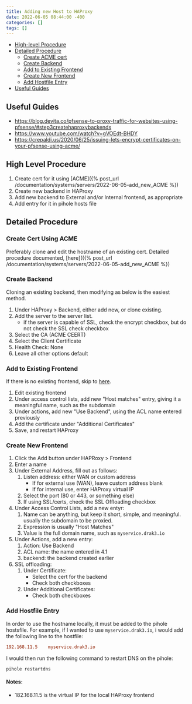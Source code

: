 ```yaml
---
title: Adding new Host to HAProxy
date: 2022-06-05 08:44:00 -400
categories: []
tags: []
---
```


- [High-level Procedure](#high-level-procedure)
- [Detailed Procedure](#detailed-procedure)
  - [Create ACME cert](#create-cert-using-acme)
  - [Create Backend](#create-backend)
  - [Add to Existing Frontend](#add-to-existing-frontend)
  - [Create New Frontend](#create-new-frontend)
  - [Add Hostfile Entry](#add-hostfile-entry)
- [Useful Guides](#useful-guides)

## Useful Guides

- https://blog.devita.co/pfsense-to-proxy-traffic-for-websites-using-pfsense/#step3createhaproxybackends
- https://www.youtube.com/watch?v=gVOEdt-BHDY
- https://crepaldi.us/2020/06/25/issuing-lets-encrypt-certificates-on-your-pfsense-using-acme/

## High Level Procedure

1.  Create cert for it using [ACME]({% post_url /documentation/systems/servers/2022-06-05-add_new_ACME %})
2.  Create new backend in HAProxy
3.  Add new backend to External and/or Internal frontend, as appropriate
4.  Add entry for it in pihole hosts file

## Detailed Procedure

### Create Cert Using ACME

Preferably clone and edit the hostname of an existing cert. Detailed procedure documented, [here](({% post_url /documentation/systems/servers/2022-06-05-add_new_ACME %})

### Create Backend

Cloning an existing backend, then modifying as below is the easiest method.

1.  Under HAProxy > Backend, either add new, or clone existing.
2.  Add the server to the server list.
    - if the server is capable of SSL, check the encrypt checkbox, but do not check the SSL check checkbox
3.  Select the CA (ACME CEERT)
4.  Select the Client Certificate
5.  Health Check: None
6.  Leave all other options default

### Add to Existing Frontend

If there is no existing frontend, skip to [here](#create-new-frontend).

1.  Edit existing frontend
2.  Under access control lists, add new "Host matches" entry, giving it a meaningful name, such as the subdomain
3.  Under actions, add new "Use Backend", using the ACL name entered previously
4.  Add the certificate under "Additional Certificates"
5.  Save, and restart HAProxy

### Create New Frontend

1.  Click the Add button under HAPRoxy > Frontend
2.  Enter a name
3.  Under External Address, fill out as follows:
    1.  Listen address: either WAN or custom address
        - If for external use (WAN), leave custom address blank
        - If for internal use, enter HAProxy virtual IP
    2.  Select the port (80 or 443, or something else)
    3.  If using SSL/certs, check the SSL Offloading checkbox
4.  Under Access Control Lists, add a new entyr:
    1.  Name can be anything, but keep it short, simple, and meaningful. usually the subdomain to be proxied.
    2.  Expression is usually "Host Matches"
    3.  Value is the full domain name, such as `myservice.drak3.io`
5.  Under Actions, add a new entry:
    1.  Action: Use Backend
    2.  ACL name: the name entered in 4.1
    3.  backend: the backend created earlier
6.  SSL offloading:
    1.  Under Certificate:
        - Select the cert for the backend
        - Check both checkboxes
    2.  Under Additional Certificates:
        - Check both checkboxes

### Add Hostfile Entry

In order to use the hostname locally, it must be added to the pihole hostsfile. For example, if I wanted to use `myservice.drak3.io`, i would add the following line to the hostfile:

```conf
192.168.11.5    myservice.drak3.io
```

I would then run the following command to restart DNS on the pihole:

```shell
pihole restartdns
```

#### Notes:

- 182.168.11.5 is the virtual IP for the local HAProxy frontend
